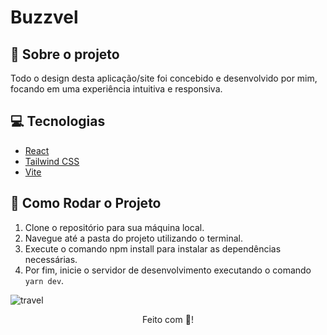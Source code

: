 # Buzzvel 

## :book: Sobre o projeto

Todo o design desta aplicação/site foi concebido e desenvolvido por mim, focando em uma experiência intuitiva e responsiva.

## :computer: Tecnologias

- [React](https://legacy.reactjs.org/docs/create-a-new-react-app.html)
- [Tailwind CSS](https://tailwindcss.com/docs/width)
- [Vite](https://vitejs.dev/)

## :rocket: Como Rodar o Projeto

1. Clone o repositório para sua máquina local.
2. Navegue até a pasta do projeto utilizando o terminal.
3. Execute o comando npm install para instalar as dependências necessárias.
4. Por fim, inicie o servidor de desenvolvimento executando o comando `yarn dev`.

![travel](https://github.com/user-attachments/assets/356b4f2a-70eb-44bb-b6ca-e3c8543ed65d)

<div align="center">Feito com 💜!</div>
